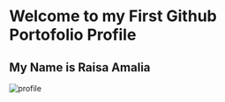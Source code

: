 # Welcome to my First Github Portofolio Profile
## My Name is Raisa Amalia

![profile](https://user-images.githubusercontent.com/81583147/164966090-c9d4a5ce-6a97-492d-b18c-010072e82efc.jpg)


